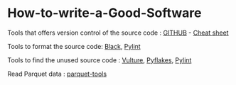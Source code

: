 # How-to-write-a-Good-Software

Tools that offers version control of the source code : [GITHUB](https://github.com/) - [Cheat sheet](https://education.github.com/git-cheat-sheet-education.pdf)

Tools to format the source code: [Black](https://pypi.org/project/black/), [Pylint](https://pypi.org/project/pylint/)

Tools to find the unused source code :  [Vulture](https://pypi.org/project/vulture/), [Pyflakes](https://pypi.org/project/pyflakes/), [Pylint](https://pypi.org/project/pylint/)

Read Parquet data : [parquet-tools](https://pypi.org/project/parquet-tools/)
